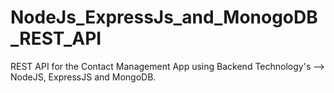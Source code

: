 # NodeJs_ExpressJs_and_MonogoDB_REST_API

REST API for the Contact Management App using Backend Technology's --> NodeJS, ExpressJS and MongoDB.


